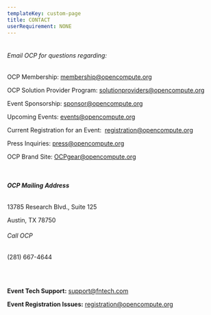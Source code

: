 ```yaml
---
templateKey: custom-page
title: CONTACT
userRequirement: NONE
---
```

###### <BR>Email OCP for questions regarding:

OCP Membership: [membership@opencompute.org](mailto:membership@opencompute.org)

OCP Solution Provider Program: [solutionproviders@opencompute.org](mailto:solutionproviders@opencompute.org)

Event Sponsorship: [sponsor@opencompute.org](mailto:sponsor@opencompute.org)

Upcoming Events: [events@opencompute.org](mailto:events@opencompute.org)

Current Registration for an Event:  [registration@opencompute.org](mailto:registration@opencompute.org)

Press Inquiries: [press@opencompute.org](mailto:press@opencompute.org)

OCP Brand Site: [OCPgear@opencompute.org](mailto:OCPgear@opencompute.org)

<br> 

###### **OCP Mailing Address**

13785 Research Blvd., Suite 125

Austin, TX 78750

###### Call OCP

(281) 667-4644

<br><br>

**Event Tech Support:**  [support@fntech.com](Mailto:support@fntech.com)

**Event Registration Issues:**  [registration@opencompute.org](<>)